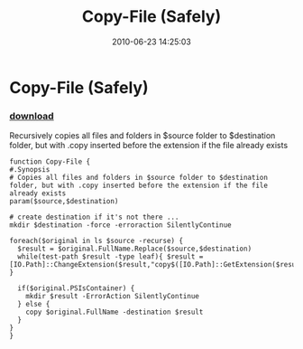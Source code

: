 ﻿---
pid:            1931
poster:         Joel Bennett
title:          Copy-File (Safely)
date:           2010-06-23 14:25:03
format:         posh
parent:         0
parent:         0

---

# Copy-File (Safely)

### [download](1931.ps1)

Recursively copies all files and folders in $source folder to $destination folder, but with .copy inserted before the extension if the file already exists

```posh
function Copy-File {
#.Synopsis
# Copies all files and folders in $source folder to $destination folder, but with .copy inserted before the extension if the file already exists
param($source,$destination)

# create destination if it's not there ...
mkdir $destination -force -erroraction SilentlyContinue

foreach($original in ls $source -recurse) { 
  $result = $original.FullName.Replace($source,$destination)
  while(test-path $result -type leaf){ $result = [IO.Path]::ChangeExtension($result,"copy$([IO.Path]::GetExtension($result))") }

  if($original.PSIsContainer) { 
    mkdir $result -ErrorAction SilentlyContinue
  } else {
    copy $original.FullName -destination $result
  }
}
}
```
